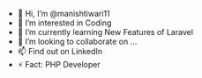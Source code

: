 - 👋 Hi, I’m @manishtiwari11
- 👀 I’m interested in Coding
- 🌱 I’m currently learning New Features of Laravel
- 💞️ I’m looking to collaborate on ...
- 📫 Find out on LinkedIn
- ⚡ Fact: PHP Developer

<!---
manishtiwari11/manishtiwari11 is a ✨ special ✨ repository because its `README.md` (this file) appears on your GitHub profile.
You can click the Preview link to take a look at your changes.
--->
